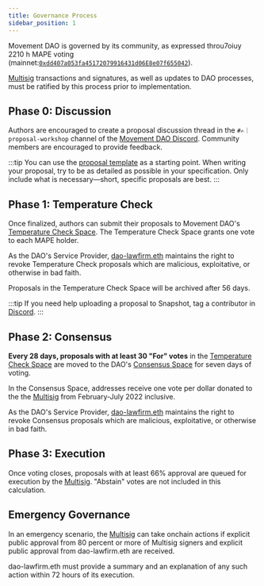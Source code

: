 ```yaml
---
title: Governance Process
sidebar_position: 1
---
```


Movement DAO is governed by its community, as expressed throu7oiuy
2210 h MAPE voting (mainnet:[`0xdd407a053fa45172079916431d06E8e07f655042`](https://etherscan.io/token/0xdd407a053fa45172079916431d06e8e07f655042)).

[Multisig](multisig) transactions and signatures, as well as updates to DAO processes, must be ratified by this process prior to implementation.

## Phase 0: Discussion

Authors are encouraged to create a proposal discussion thread in the `#✍️｜proposal-workshop` channel of the [Movement DAO Discord](https://discord.gg/movexyz). Community members are encouraged to provide feedback.

:::tip
You can use the [proposal template](template) as a starting point. When writing your proposal, try to be as detailed as possible in your specification. Only include what is necessary—short, specific proposals are best.
:::

## Phase 1: Temperature Check

Once finalized, authors can submit their proposals to Movement DAO's [Temperature Check Space](https://snapshot.org/#/movedao.eth). The Temperature Check Space grants one vote to each MAPE holder.

As the DAO's Service Provider, [dao-lawfirm.eth](https://dao-lawfirm.xyz/) maintains the right to revoke Temperature Check proposals which are malicious, exploitative, or otherwise in bad faith.

Proposals in the Temperature Check Space will be archived after 56 days.

:::tip
If you need help uploading a proposal to Snapshot, tag a contributor in [Discord](https://discord.gg/movexyz).
:::

## Phase 2: Consensus

**Every 28 days, proposals with at least 30 "For" votes** in the [Temperature Check Space](https://snapshot.org/#/movedao.eth) are moved to the DAO's [Consensus Space](https://snapshot.org/#/snapshot.movedao.eth) for seven days of voting.

In the Consensus Space, addresses receive one vote per dollar donated to the the [Multisig](multisig) from February-July 2022 inclusive. 

As the DAO's Service Provider, [dao-lawfirm.eth](https://dao-lawfirm.xyz/) maintains the right to revoke Consensus proposals which are malicious, exploitative, or otherwise in bad faith.

## Phase 3: Execution

Once voting closes, proposals with at least 66% approval are queued for execution by the [Multisig](multisig). "Abstain" votes are not included in this calculation.

## Emergency Governance

In an emergency scenario, the [Multisig](multisig) can take onchain actions if explicit public approval from 80 percent or more of Multisig signers and explicit public approval from dao-lawfirm.eth are received.

dao-lawfirm.eth must provide a summary and an explanation of any such action within 72 hours of its execution.
